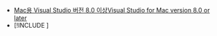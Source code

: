 * [<span data-ttu-id="04f08-101">Mac용 Visual Studio 버전 8.0 이상</span><span class="sxs-lookup"><span data-stu-id="04f08-101">Visual Studio for Mac version 8.0 or later</span></span>](https://visualstudio.microsoft.com/vs/mac/)
* [!INCLUDE [](~/includes/3.0-SDK.md)]
